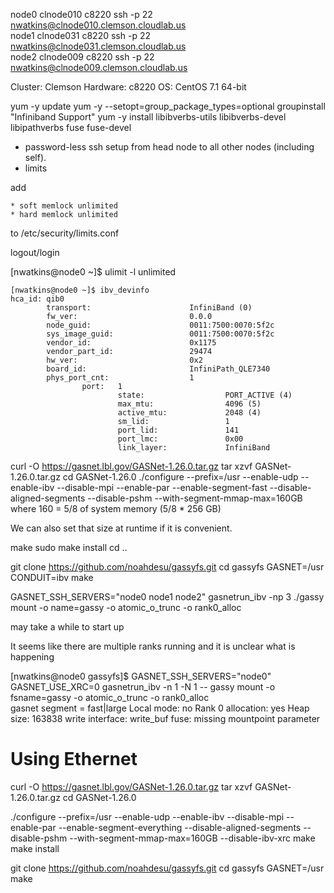 node0   clnode010   c8220   ssh -p 22 nwatkins@clnode010.clemson.cloudlab.us    
node1   clnode031   c8220   ssh -p 22 nwatkins@clnode031.clemson.cloudlab.us    
node2   clnode009   c8220   ssh -p 22 nwatkins@clnode009.clemson.cloudlab.us

Cluster: Clemson
Hardware: c8220
OS: CentOS 7.1 64-bit

yum -y update
yum -y --setopt=group_package_types=optional groupinstall "Infiniband Support"
yum -y install libibverbs-utils libibverbs-devel libipathverbs fuse fuse-devel

- password-less ssh setup from head node to all other nodes (including self).
- limits

add
```
* soft memlock unlimited
* hard memlock unlimited
```
to
/etc/security/limits.conf

logout/login

[nwatkins@node0 ~]$ ulimit -l
unlimited


```
[nwatkins@node0 ~]$ ibv_devinfo
hca_id: qib0
        transport:                      InfiniBand (0)
        fw_ver:                         0.0.0
        node_guid:                      0011:7500:0070:5f2c
        sys_image_guid:                 0011:7500:0070:5f2c
        vendor_id:                      0x1175
        vendor_part_id:                 29474
        hw_ver:                         0x2
        board_id:                       InfiniPath_QLE7340
        phys_port_cnt:                  1
                port:   1
                        state:                  PORT_ACTIVE (4)
                        max_mtu:                4096 (5)
                        active_mtu:             2048 (4)
                        sm_lid:                 1
                        port_lid:               141
                        port_lmc:               0x00
                        link_layer:             InfiniBand
```

curl -O https://gasnet.lbl.gov/GASNet-1.26.0.tar.gz
tar xzvf GASNet-1.26.0.tar.gz
cd GASNet-1.26.0
./configure --prefix=/usr --enable-udp --enable-ibv --disable-mpi --enable-par --enable-segment-fast --disable-aligned-segments --disable-pshm --with-segment-mmap-max=160GB
where 160 = 5/8 of system memory (5/8 * 256 GB)

We can also set that size at runtime if it is convenient.

make
sudo make install
cd ..




git clone https://github.com/noahdesu/gassyfs.git
cd gassyfs
GASNET=/usr CONDUIT=ibv make

GASNET_SSH_SERVERS="node0 node1 node2" gasnetrun_ibv -np 3 ./gassy mount -o name=gassy -o atomic_o_trunc -o rank0_alloc

may take a while to start up

It seems like there are multiple ranks running and it is unclear what is
happening

[nwatkins@node0 gassyfs]$ GASNET_SSH_SERVERS="node0" GASNET_USE_XRC=0
gasnetrun_ibv -n 1 -N 1 -- gassy mount -o fsname=gassy -o atomic_o_trunc -o
rank0_alloc                                                      
gasnet segment = fast|large
Local mode:            no
Rank 0 allocation:     yes
Heap size:             163838
write interface: write_buf
fuse: missing mountpoint parameter

# Using Ethernet

curl -O https://gasnet.lbl.gov/GASNet-1.26.0.tar.gz
tar xzvf GASNet-1.26.0.tar.gz
cd GASNet-1.26.0

./configure --prefix=/usr --enable-udp --enable-ibv --disable-mpi --enable-par
--enable-segment-everything --disable-aligned-segments --disable-pshm
--with-segment-mmap-max=160GB --disable-ibv-xrc
make
make install

git clone https://github.com/noahdesu/gassyfs.git
cd gassyfs
GASNET=/usr make


